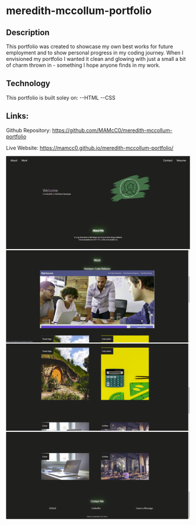 # meredith-mccollum-portfolio

## Description

This portfolio was created to showcase my own best works for future employment and to show personal progress in my coding journey. When I envisioned my portfolio I wanted it clean and glowing with just a small a bit of charm thrown in - something I hope anyone finds in my work.

## Technology 
This portfolio is built soley on:
  --HTML
  --CSS

## Links:
 Github Repository: https://github.com/MAMcC0/meredith-mccollum-portfolio

Live Website: https://mamcc0.github.io/meredith-mccollum-portfolio/


![Screenshots of working portfolio app](./assets/screenie-1.png)
![Screenshots of working portfolio app](./assets/screenie-2.png)
![Screenshots of working portfolio app](./assets/screenie-3.png)
![Screenshots of working portfolio app](./assets/screenie-4.png)